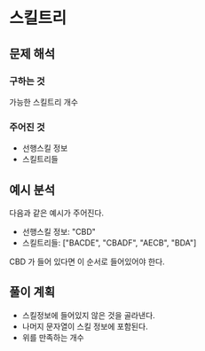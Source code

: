 # 스킬트리
## 문제 해석
### 구하는 것
가능한 스킬트리 개수
### 주어진 것
- 선행스킬 정보
- 스킬트리들
## 예시 분석
다음과 같은 예시가 주어진다.
- 선행스킬 정보: "CBD"	
- 스킬트리들: ["BACDE", "CBADF", "AECB", "BDA"]

CBD 가 들어 있다면 이 순서로 들어있어야 한다. 

## 풀이 계획
- 스킬정보에 들어있지 않은 것을 골라낸다.
- 나머지 문자열이 스킬 정보에 포함된다. 
- 위를 만족하는 개수
